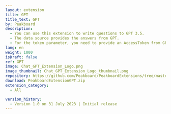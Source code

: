 ```yaml
---
layout: extension
title: GPT
title_text: GPT
by: Peakboard
description: 
  - You can use this extension to write questions to GPT 3.5.
  - The data source provides the answers from GPT.
  - For the token parameter, you need to provide an AccessToken from GPT. You can obtain this in the API section of OpenAI.
lang: en
weight: 1000
isDraft: false
ref: GPT
image: Chat_GPT_Extension_Logo.png
image_thumbnail: Chat_GPT_Extension_Logo_thumbnail.png
repository: https://github.com/Peakboard/PeakboardExtensions/tree/master/GPT
download: PeakboardExtensionGPT.zip
extension_category:
  - All

version_history:
  - Version 1.0 on 31 July 2023 | Initial release
---
```

